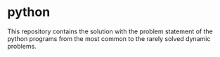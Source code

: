 # python
This repository contains the solution with the problem statement of the python programs from the most common to the rarely solved dynamic problems.

